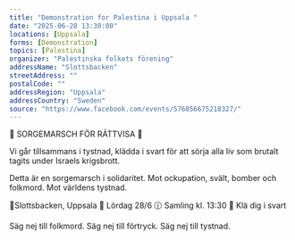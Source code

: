 ```yaml
---
title: "Demonstration for Palestina i Uppsala "
date: "2025-06-28 13:30:00"
locations: [Uppsala]
forms: [Demonstration]
topics: [Palestina]
organizer: "Palestinska folkets förening"
addressName: "Slottsbacken"
streetAddress: ""
postalCode: ""
addressRegion: "Uppsala"
addressCountry: "Sweden"
source: "https://www.facebook.com/events/576856675218327/"
---
```

🖤 SORGEMARSCH FÖR RÄTTVISA 🖤

Vi går tillsammans i tystnad, klädda i svart för att sörja alla liv som brutalt tagits under Israels krigsbrott.

Detta är en sorgemarsch i solidaritet.
Mot ockupation, svält, bomber och folkmord.
Mot världens tystnad.

📍Slottsbacken, Uppsala
📅 Lördag 28/6
🕧 Samling kl. 13:30
🖤 Klä dig i svart

Säg nej till folkmord. Säg nej till förtryck. Säg nej till tystnad.